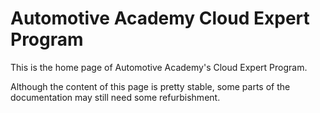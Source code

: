 # Automotive Academy Cloud Expert Program

This is the home page of Automotive Academy's Cloud Expert Program.

Although the content of this page is pretty stable, some parts of the documentation may still need
some refurbishment.